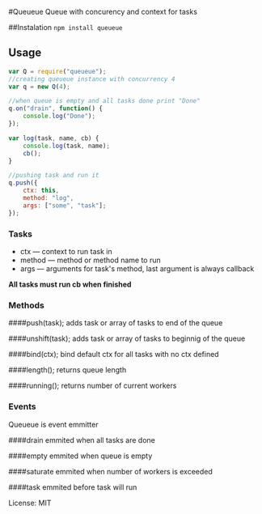 #Queueue
Queue with concurency and context for tasks

##Instalation
`npm install queueue`

## Usage
```js
var Q = require("queueue");
//creating queueue instance with concurrency 4
var q = new Q(4);

//when queue is empty and all tasks done print "Done"
q.on("drain", function() {
    console.log("Done");
});

var log(task, name, cb) {
    console.log(task, name);
    cb();
}

//pushing task and run it
q.push({
    ctx: this,
    method: "log",
    args: ["some", "task"];
});

```

### Tasks
* ctx — context to run task in
* method — method or method name to run
* args — arguments for task's method, last argument is always callback

**All tasks must run cb when finished**

### Methods
####push(task);
adds task or array of tasks to end of the queue

####unshift(task);
adds task or array of tasks to beginnig of the queue

####bind(ctx);
bind default ctx for all tasks with no ctx defined

####length();
returns queue length

####running();
returns number of current workers

### Events
Queueue is event emmitter

####drain
emmited when all tasks are done

####empty
emmited when queue is empty

####saturate
emmited when number of workers is exceeded

####task
emmited before task will run

License: MIT
